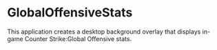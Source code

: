 GlobalOffensiveStats
====================

This application creates a desktop background overlay that displays in-game Counter Strike:Global Offensive stats.
